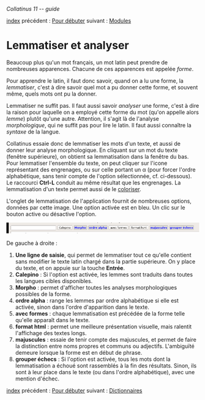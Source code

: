 *Collatinus 11 -- guide*

[index](index.html) précédent : [Pour débuter](debuter.html) suivant : [Modules](modules.html) 

Lemmatiser et analyser
======================

Beaucoup plus qu'un mot français, un mot latin peut
prendre de nombreuses apparences. Chacune de ces
apparences est appelée _forme_.

Pour apprendre le latin, il faut donc savoir, quand on
a lu une forme, la _lemmatiser_, c'est à dire savoir
quel mot a pu donner cette forme, et souvent même,
quels mots ont pu la donner.

Lemmatiser ne suffit pas. Il faut aussi savoir _analyser_
une forme, c'est à dire la raison pour laquelle on a
employé cette forme du mot (qu'on appelle alors
_lemme_) plutôt qu'une autre. Attention, il s'agit là
de l'analyse _morphologique_, qui ne suffit pas pour
lire le latin. Il faut aussi connaître la _syntaxe_ de
la langue.

Collatinus essaie donc de lemmatiser les mots d'un
texte, et aussi de donner leur analyse morphologique.
En cliquant sur un mot du texte (fenêtre supérieure),
on obtient sa lemmatisation dans la fenêtre du bas.
Pour lemmatiser l'ensemble du texte, on peut cliquer
sur l'icone représentant des engrenages, ou sur celle
portant un &alpha; (pour forcer l'ordre alphabétique, 
sans tenir compte de l'option sélectionnée, cf. ci-dessous).
Le raccourci **Ctrl-L** conduit au même résultat que
les engrenages.
La lemmatisation d'un texte permet aussi de le
[coloriser](coloriser.html).

L'onglet de lemmatisation de l'application fournit de
nombreuses options, données par cette image. Une option
activée est en bleu. Un clic sur le bouton active ou
désactive l'option.

![Options de lemmatisation](optionslem.png "Options de lemmatisation")

De gauche à droite :

1. **Une ligne de saisie**, qui permet de lemmatiser tout ce qu'elle
   contient sans modifier le texte latin chargé dans la partie supérieure.
   On y place du texte, et on appuie sur la touche **Entrée**.
2. **Calepino** : Si l'option est activée, les lemmes sont traduits dans
   toutes les langues cibles disponibles.
3. **Morpho** : permet d'afficher toutes les analyses
   morphologiques possibles de la forme.
4. **ordre alpha** : range les lemmes par ordre alphabétique si elle est
   activée, sinon dans l'ordre d'apparition dans le texte.
5. **avec formes** : chaque lemmatisation est précédée de la forme telle
   qu'elle apparaît dans le texte.
6. **format html** : permet une meilleure présentation visuelle, mais 
   ralentit l'affichage des textes longs.
7. **majuscules** : essaie de tenir compte des majuscules, et permet de 
	faire la distinction entre noms propres et communs ou adjectifs.
	L'ambiguïté demeure lorsque la forme est en début de phrase.
8. **grouper échecs** : Si l'option est activée, tous les mots dont 
    la lemmatisation a échoué sont rassemblés à la fin
	des résultats. Sinon, ils sont à leur place dans le
	texte (ou dans l'ordre alphabétique), avec une mention d'échec.

[index](index.html) précédent : [Pour débuter](debuter.html) suivant : [Dictionnaires](dictionnaires.html) 
